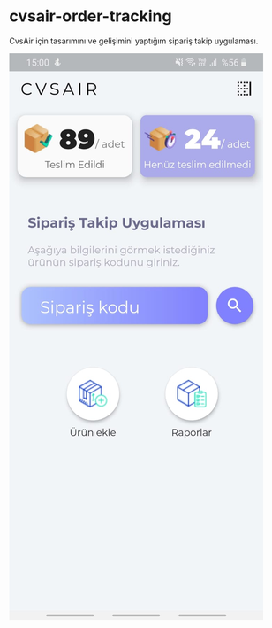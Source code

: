 # cvsair-order-tracking
CvsAir için tasarımını ve gelişimini yaptığım sipariş takip uygulaması.

![alt text](https://github.com/berkipekoglu/cvsair-order-tracking/blob/master/1.jpg)
